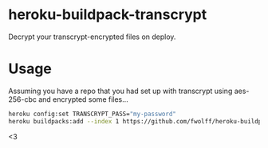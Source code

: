 # heroku-buildpack-transcrypt

Decrypt your transcrypt-encrypted files on deploy.

# Usage

Assuming you have a repo that you had set up with transcrypt using aes-256-cbc and encrypted some files...

```bash
heroku config:set TRANSCRYPT_PASS="my-password"
heroku buildpacks:add --index 1 https://github.com/fwolff/heroku-buildpack-transcrypt
```

<3

